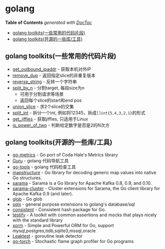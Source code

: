# golang

<!-- START doctoc generated TOC please keep comment here to allow auto update -->
<!-- DON'T EDIT THIS SECTION, INSTEAD RE-RUN doctoc TO UPDATE -->
**Table of Contents**  *generated with [DocToc](https://github.com/thlorenz/doctoc)*

- [golang toolkits(一些常用的代码片段)](#golang-toolkits%E4%B8%80%E4%BA%9B%E5%B8%B8%E7%94%A8%E7%9A%84%E4%BB%A3%E7%A0%81%E7%89%87%E6%AE%B5)
- [golang toolkits(开源的一些库/工具)](#golang-toolkits%E5%BC%80%E6%BA%90%E7%9A%84%E4%B8%80%E4%BA%9B%E5%BA%93%E5%B7%A5%E5%85%B7)

<!-- END doctoc generated TOC please keep comment here to allow auto update -->


## golang toolkits(一些常用的代码片段)
* [get_outbound_ipaddr](./get_outbound_ipaddr) - 获取本机对外IP
* [remove_dup](./remove_dup) - 返回指定slice的非重复版本
* [reverse_string](./reverse_string) - 反转一个字符串
* [split_by_n](./split_by_n) - 分割target, 每段size为n
    * 可用于分割请求等场景
    * 返回每个slice的start和end pos
* [union_slice](./union_slice) - 求2个slice的交集
* [split_int](./split_int) - 拆分一个int, 例如将12345，拆成`[]int{5,4,3,2,1}`的形式
* [get_jiffies](./get_jiffies) - 获取jiffies, 只适用于Linux
* [is_power_of_two](./is_power_of_two) - 判断给定数字是否是2的N次方

## golang toolkits(开源的一些库/工具)
* [go-metrics](https://github.com/rcrowley/go-metrics) - Go port of Coda Hale's Metrics library
* [Guru](http://golang.org/s/using-guru) - golang 代码导航工具
* [go-tools](https://github.com/dominikh/go-tools#tools) - golang 代码检查工具
* [mapstructure](https://github.com/mitchellh/mapstructure) - Go library for decoding generic map values into native Go structures.
* [sarama](https://github.com/Shopify/sarama) - Sarama is a Go library for Apache Kafka 0.8, 0.9, and 0.10.
* [sarama-cluster](https://github.com/bsm/sarama-cluster) - Cluster extensions for Sarama, the Go client library for Apache Kafka 0.9 (and later).
* [glob](https://github.com/gobwas/glob) - Go glob
* [sqlx](https://github.com/jmoiron/sqlx) - general purpose extensions to golang's database/sql
* [consistent](https://github.com/stathat/consistent) - Consistent hash package for Go.
* [testify](https://github.com/stretchr/testify/) - A toolkit with common assertions and mocks that plays nicely with the standard library
* [xorm](https://github.com/go-xorm/xorm) - Simple and Powerful ORM for Go, support mysql,postgres,tidb,sqlite3,mssql,oracle
* [Leaktest](https://github.com/fortytw2/leaktest) - goroutine leak detector
* [go-torch](https://github.com/uber/go-torch) - Stochastic flame graph profiler for Go programs
